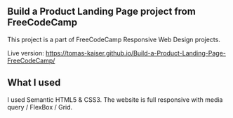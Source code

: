 ## Build a Product Landing Page project from FreeCodeCamp

This project is a part of FreeCodeCamp Responsive Web Design projects.

Live version: https://tomas-kaiser.github.io/Build-a-Product-Landing-Page-FreeCodeCamp/ 

## What I used

I used Semantic HTML5 & CSS3. The website is full responsive with media query / FlexBox / Grid.